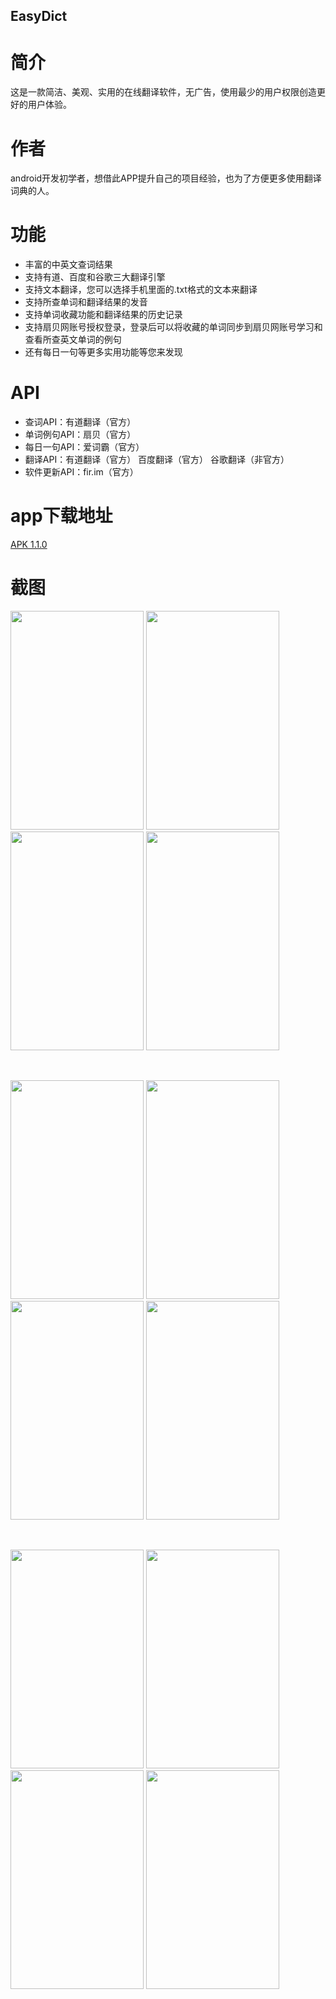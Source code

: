 ## EasyDict

# 简介

这是一款简洁、美观、实用的在线翻译软件，无广告，使用最少的用户权限创造更好的用户体验。

# 作者

android开发初学者，想借此APP提升自己的项目经验，也为了方便更多使用翻译词典的人。

# 功能

- 丰富的中英文查词结果
- 支持有道、百度和谷歌三大翻译引擎
- 支持文本翻译，您可以选择手机里面的.txt格式的文本来翻译
- 支持所查单词和翻译结果的发音
- 支持单词收藏功能和翻译结果的历史记录
- 支持扇贝网账号授权登录，登录后可以将收藏的单词同步到扇贝网账号学习和查看所查英文单词的例句
- 还有每日一句等更多实用功能等您来发现

# API

- 查词API：有道翻译（官方）
- 单词例句API：扇贝（官方）
- 每日一句API：爱词霸（官方）
- 翻译API：有道翻译（官方） 百度翻译（官方） 谷歌翻译（非官方）
- 软件更新API：fir.im（官方）

# app下载地址

<a href="http://fir.im/easydict">APK 1.1.0</a>

# 截图

<p>
  <img src="https://github.com/Veeson/easydict/blob/master/screenshot/Screenshot_2016-07-18-22-25-27_com.veeson.easydic.png" width="213" height="350"/>
  <img src="https://github.com/Veeson/easydict/blob/master/screenshot/Screenshot_2016-07-18-22-25-34_com.veeson.easydic.png" width="213" height="350"/>
  <img src="https://github.com/Veeson/easydict/blob/master/screenshot/Screenshot_2016-07-18-22-25-45_com.veeson.easydic.png" width="213" height="350"/>
  <img src="https://github.com/Veeson/easydict/blob/master/screenshot/Screenshot_2016-07-18-22-25-48_com.veeson.easydic.png" width="213" height="350"/>
</p>

<br />

<p>
  <img src="https://github.com/Veeson/easydict/blob/master/screenshot/Screenshot_2016-07-18-22-26-01_com.veeson.easydic.png" width="213" height="350"/>
  <img src="https://github.com/Veeson/easydict/blob/master/screenshot/Screenshot_2016-07-18-22-26-29_com.veeson.easydic.png" width="213" height="350"/>
  <img src="https://github.com/Veeson/easydict/blob/master/screenshot/Screenshot_2016-07-18-22-26-34_com.veeson.easydic.png" width="213" height="350"/>
  <img src="https://github.com/Veeson/easydict/blob/master/screenshot/Screenshot_2016-07-18-22-26-42_com.veeson.easydic.png" width="213" height="350"/>
</p>

<br />

<p>
  <img src="https://github.com/Veeson/easydict/blob/master/screenshot/Screenshot_2016-07-18-22-27-03_com.veeson.easydic.png" width="213" height="350"/>
  <img src="https://github.com/Veeson/easydict/blob/master/screenshot/Screenshot_2016-07-18-22-27-08_com.veeson.easydic.png" width="213" height="350"/>
  <img src="https://github.com/Veeson/easydict/blob/master/screenshot/Screenshot_2016-07-18-22-27-12_com.veeson.easydic.png" width="213" height="350"/>
  <img src="https://github.com/Veeson/easydict/blob/master/screenshot/Screenshot_2016-07-18-22-27-19_com.veeson.easydic.png" width="213" height="350"/>
</p>
